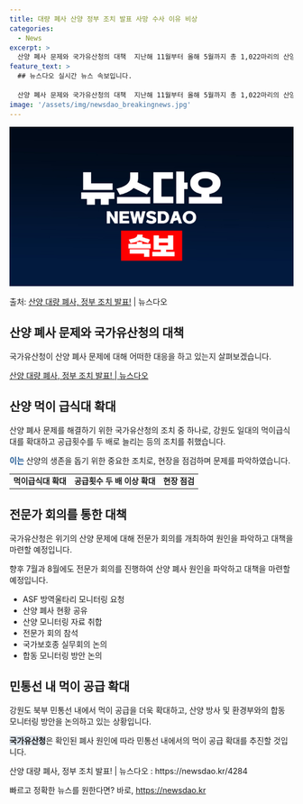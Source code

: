 ```yaml
---
title: 대량 폐사 산양 정부 조치 발표 사망 수사 이유 비상
categories:
  - News
excerpt: >
  산양 폐사 문제와 국가유산청의 대책  지난해 11월부터 올해 5월까지 총 1,022마리의 산양이 폐사하였으나…
feature_text: >
  ## 뉴스다오 실시간 뉴스 속보입니다.

  산양 폐사 문제와 국가유산청의 대책  지난해 11월부터 올해 5월까지 총 1,022마리의 산양이 폐사하였으나…
image: '/assets/img/newsdao_breakingnews.jpg'
---
```


![뉴스다오 속보](/assets/img/newsdao_breakingnews.jpg)

<p>출처: <a href="https://newsdao.kr/4284" rel="dofollow">산양 대량 폐사, 정부 조치 발표!</a> | 뉴스다오</p>

<h2 data-ke-size="size26">산양 폐사 문제와 국가유산청의 대책</h2>
국가유산청이 산양 폐사 문제에 대해 어떠한 대응을 하고 있는지 살펴보겠습니다.

<p data-ke-size="size16"><a href="https://newsdao.kr/4284">산양 대량 폐사, 정부 조치 발표! | 뉴스다오</a></p>

<h2>산양 먹이 급식대 확대</h2>
산양 폐사 문제를 해결하기 위한 국가유산청의 조치 중 하나로, 강원도 일대의 먹이급식대를 확대하고 공급횟수를 두 배로 늘리는 등의 조치를 취했습니다. 

<b><span style="color: #1a5490;">이는</span></b> 산양의 생존을 돕기 위한 중요한 조치로, 현장을 점검하며 문제를 파악하였습니다.

<table>
	<tr>
		<td style="text-align: center; height: 17px;"><b>먹이급식대 확대</b></td>
		<td style="text-align: center; height: 17px;"><b>공급횟수 두 배 이상 확대</b></td>
		<td style="text-align: center; height: 17px;"><b>현장 점검</b></td>
	</tr>
</table>

<h2>전문가 회의를 통한 대책</h2>
국가유산청은 위기의 산양 문제에 대해 전문가 회의를 개최하여 원인을 파악하고 대책을 마련할 예정입니다.

<p data-ke-size="size16">향후 7월과 8월에도 전문가 회의를 진행하여 산양 폐사 원인을 파악하고 대책을 마련할 예정입니다.</p>

<ul>
	<li>ASF 방역울타리 모니터링 요청</li>
	<li>산양 폐사 현황 공유</li>
	<li>산양 모니터링 자료 취합</li>
	<li>전문가 회의 참석</li>
	<li>국가보호종 실무회의 논의</li>
	<li>합동 모니터링 방안 논의</li>
</ul>

<h2>민통선 내 먹이 공급 확대</h2>
강원도 북부 민통선 내에서 먹이 공급을 더욱 확대하고, 산양 방사 및 환경부와의 합동 모니터링 방안을 논의하고 있는 상황입니다.

<b><span style="background-color: #21538527;">국가유산청</span></b>은 확인된 폐사 원인에 따라 민통선 내에서의 먹이 공급 확대를 추진할 것입니다.

<p data-ke-size="size16">산양 대량 폐사, 정부 조치 발표! | 뉴스다오  : https://newsdao.kr/4284</p> 

빠르고 정확한 뉴스를 원한다면? 바로, <a href="https://newsdao.kr" rel="dofollow">https://newsdao.kr</a>


